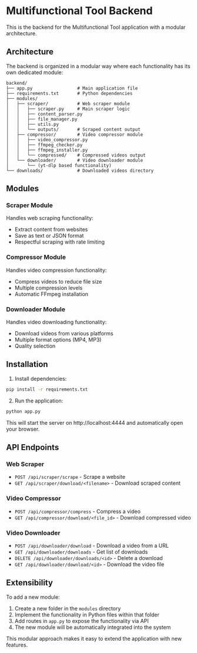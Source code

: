 # Multifunctional Tool Backend

This is the backend for the Multifunctional Tool application with a modular architecture.

## Architecture

The backend is organized in a modular way where each functionality has its own dedicated module:

```
backend/
├── app.py                 # Main application file
├── requirements.txt       # Python dependencies
├── modules/
│   ├── scraper/           # Web scraper module
│   │   ├── scraper.py     # Main scraper logic
│   │   ├── content_parser.py
│   │   ├── file_manager.py
│   │   ├── utils.py
│   │   └── outputs/       # Scraped content output
│   ├── compressor/        # Video compressor module
│   │   ├── video_compressor.py
│   │   ├── ffmpeg_checker.py
│   │   ├── ffmpeg_installer.py
│   │   └── compressed/    # Compressed videos output
│   └── downloader/        # Video downloader module
│       └── (yt-dlp based functionality)
└── downloads/             # Downloaded videos directory
```

## Modules

### Scraper Module
Handles web scraping functionality:
- Extract content from websites
- Save as text or JSON format
- Respectful scraping with rate limiting

### Compressor Module
Handles video compression functionality:
- Compress videos to reduce file size
- Multiple compression levels
- Automatic FFmpeg installation

### Downloader Module
Handles video downloading functionality:
- Download videos from various platforms
- Multiple format options (MP4, MP3)
- Quality selection

## Installation

1. Install dependencies:
```bash
pip install -r requirements.txt
```

2. Run the application:
```bash
python app.py
```

This will start the server on http://localhost:4444 and automatically open your browser.

## API Endpoints

### Web Scraper
- `POST /api/scraper/scrape` - Scrape a website
- `GET /api/scraper/download/<filename>` - Download scraped content

### Video Compressor
- `POST /api/compressor/compress` - Compress a video
- `GET /api/compressor/download/<file_id>` - Download compressed video

### Video Downloader
- `POST /api/downloader/download` - Download a video from a URL
- `GET /api/downloader/downloads` - Get list of downloads
- `DELETE /api/downloader/downloads/<id>` - Delete a download
- `GET /api/downloader/download/<id>` - Download the video file

## Extensibility

To add a new module:

1. Create a new folder in the `modules` directory
2. Implement the functionality in Python files within that folder
3. Add routes in `app.py` to expose the functionality via API
4. The new module will be automatically integrated into the system

This modular approach makes it easy to extend the application with new features.